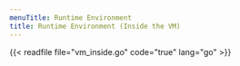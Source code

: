 ```yaml
---
menuTitle: Runtime Environment
title: Runtime Environment (Inside the VM)
---
```


{{< readfile file="vm_inside.go" code="true" lang="go" >}}
